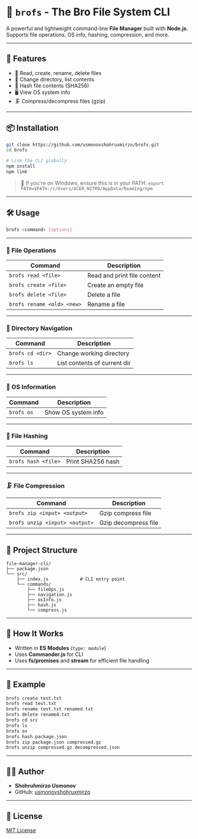 # 🤖 `brofs` - The Bro File System CLI

A powerful and lightweight command-line **File Manager** built with **Node.js**.
Supports file operations, OS info, hashing, compression, and more.

---

## 🚀 Features

- 📄 Read, create, rename, delete files
- 📂 Change directory, list contents
- 🔐 Hash file contents (SHA256)
- 🖥️ View OS system info
- 🗜️ Compress/decompress files (gzip)

---

## 📦 Installation

```bash
git clone https://github.com/usmonovshohruxmirzo/brofs.git
cd brofs

# Link the CLI globally
npm install
npm link
```

> 🔧 If you're on Windows, ensure this is in your PATH:
> `export PATH=$PATH:/c/Users/ACER_NITRO/AppData/Roaming/npm`

---

## 🛠️ Usage

```bash
brofs <command> [options]
```

---

### 📁 File Operations

| Command                    | Description                 |
| -------------------------- | --------------------------- |
| `brofs read <file>`        | Read and print file content |
| `brofs create <file>`      | Create an empty file        |
| `brofs delete <file>`      | Delete a file               |
| `brofs rename <old> <new>` | Rename a file               |

---

### 📂 Directory Navigation

| Command          | Description                  |
| ---------------- | ---------------------------- |
| `brofs cd <dir>` | Change working directory     |
| `brofs ls`       | List contents of current dir |

---

### 🧠 OS Information

| Command    | Description         |
| ---------- | ------------------- |
| `brofs os` | Show OS system info |

---

### 🔐 File Hashing

| Command             | Description       |
| ------------------- | ----------------- |
| `brofs hash <file>` | Print SHA256 hash |

---

### 🗜️ File Compression

| Command                        | Description          |
| ------------------------------ | -------------------- |
| `brofs zip <input> <output>`   | Gzip compress file   |
| `brofs unzip <input> <output>` | Gzip decompress file |

---

## 🔧 Project Structure

```
file-manager-cli/
├── package.json
└── src/
    ├── index.js            # CLI entry point
    └── commands/
        ├── fileOps.js
        ├── navigation.js
        ├── osInfo.js
        ├── hash.js
        └── compress.js
```

---

## 🧠 How It Works

- Written in **ES Modules** (`type: module`)
- Uses **Commander.js** for CLI
- Uses **fs/promises** and **stream** for efficient file handling

---

## 🧪 Example

```bash
brofs create test.txt
brofs read test.txt
brofs rename test.txt renamed.txt
brofs delete renamed.txt
brofs cd src
brofs ls
brofs os
brofs hash package.json
brofs zip package.json compressed.gz
brofs unzip compressed.gz decompressed.json
```

---

## 🧑‍💻 Author

- **Shohruhmirzo Usmonov**
- GitHub: [usmonovshohruxmirzo](https://github.com/usmonovshohruxmirzo)

---

## 📜 License

[MIT License](./LICENSE)
